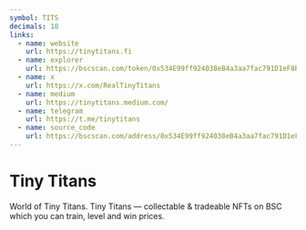 ```yaml
---
symbol: TITS
decimals: 18
links:
  - name: website
    url: https://tinytitans.fi
  - name: explorer
    url: https://bscscan.com/token/0x534E99ff924038eB4a3aa7fac791D1eF8BB08b37
  - name: x
    url: https://x.com/RealTinyTitans
  - name: medium
    url: https://tinytitans.medium.com/
  - name: telegram
    url: https://t.me/tinytitans
  - name: source_code
    url: https://bscscan.com/address/0x534E99ff924038eB4a3aa7fac791D1eF8BB08b37#code
---
```


# Tiny Titans

World of Tiny Titans. Tiny Titans — collectable & tradeable NFTs on BSC which you can train, level and win prices.
